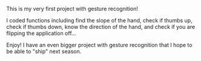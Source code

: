This is my very first project with gesture recognition!

I coded functions including find the slope of the hand, check if thumbs up, check if thumbs down, know the direction of the hand, and check if you are flipping the application off...

Enjoy! I have an even bigger project with gesture recognition that I hope to be able to "ship" next season.